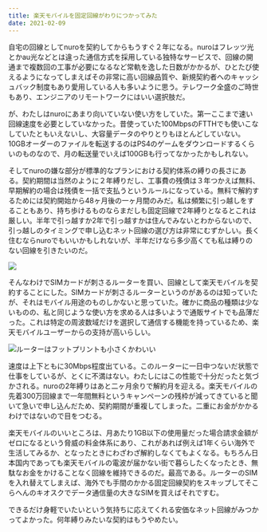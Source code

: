 ```yaml
---
title: 楽天モバイルを固定回線がわりにつかってみた
date: 2021-02-09
---
```


自宅の回線としてnuroを契約してからもうすぐ２年になる。nuroはフレッツ光とかau光などとは違った通信方式を採用している独特なサービスで、回線の開通まで複数回の工事が必要になるなど常軌を逸した日数がかかるが、ひとたび使えるようになってしまえばその非常に高い回線品質や、新規契約者へのキャッシュバック制度もあり愛用している人も多いように思う。テレワーク全盛のご時世もあり、エンジニアのリモートワークにはいい選択肢だ。

が、わたしはnuroにあまり向いていない使い方をしていた。第一ここまで速い回線速度を必要としていなかった。昔使っていた100MbpsのFTTHでも使いこなしていたともいえないし、大容量データのやりとりもほとんどしていない。10GBオーダーのファイルを転送するのはPS4のゲームをダウンロードするくらいのものなので、月の転送量でいえば100GBも行ってなかったかもしれない。

そしてnuroの嫌な部分が標準的なプランにおける契約体系の縛りの長さにある。契約期間は当然のように２年縛りだし、工事費の残債は３年つかえば無料、早期解約の場合は残債を一括で支払うというルールになっている。無料で解約するためには契約開始から48ヶ月後の一ヶ月間のみだ。私は頻繁に引っ越しをすることもあり、持ち歩けるものならまだしも固定回線で2年縛りとなるとこれは厳しい。半年で引っ越すか2年で引っ越すかは住んでみないとわからないので、引っ越しのタイミングで申し込むネット回線の選び方は非常にむずかしい。長く住むならnuroでもいいかもしれないが、半年だけなら多少高くても私は縛りのない回線を引きたいのだ。

![](https://photos.smugmug.com/photos/i-GMsb5fp/0/aa64573b/X2/i-GMsb5fp-X2.jpg)

そんなわけでSIMカードが刺さるルーターを買い、回線として楽天モバイルを契約することにした。SIMカードが刺さるルーターというのがあるのは知っていたが、それはモバイル用途のものしかないと思っていた。確かに商品の種類は少ないものの、私と同じような使い方を求める人は多いようで通販サイトでも品薄だった。これは特定の周波数域だけを選択して通信する機能を持っているため、楽天モバイルユーザーからの支持が高いらしい。

![ルーターはフットプリントも小さくかわいい](https://photos.smugmug.com/photos/i-SPGTn3k/0/93c51d69/X2/i-SPGTn3k-X2.jpg)

速度は上下ともに30Mbps程度出ている。このルーターに一日中つないだ状態で仕事をしているが、とくに不満はない。わたしにはこの性能で十分だったと気づかされる。nuroの2年縛りはあと二ヶ月余りで解約月を迎える。楽天モバイルの先着300万回線まで一年間無料というキャンペーンの残枠が減ってきていると聞いて急いで申し込んだため、契約期間が重複してしまった。二重にお金がかかるわけではないので目をつむる。

楽天モバイルのいいところは、月あたり1GB以下の使用量だった場合請求金額がゼロになるという脅威の料金体系にあり、これがあれば例えば1年くらい海外で生活してみるか、となったときにわざわざ解約しなくてもよくなる。もちろん日本国内であっても楽天モバイルの電波が届かない街で暮らしたくなったとき、無駄なお金をかけることなく回線を維持できるのだ。最高である。ルーターのSIMを入れ替えてしまえば、海外でも手間のかかる固定回線契約をスキップしてそこらへんのキオスクでデータ通信量の大きなSIMを買えばそれですむ。

できるだけ身軽でいたいという気持ちに応えてくれる安価なネット回線がみつかってよかった。何年縛りみたいな契約はもうやめたい。
